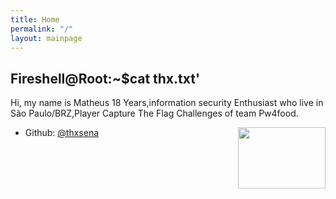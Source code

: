 ```yaml
---
title: Home
permalink: "/"
layout: mainpage
---
```


## Fireshell@Root:~$cat thx.txt'


Hi, my name is Matheus
18 Years,information security Enthusiast who live in São Paulo/BRZ,Player Capture The Flag Challenges of team Pw4food.


<img src="/images/índice.png" style="width:10em; height:7em; float:right;" />




* Github: [@thxsena](https://github.com/thxsena)

